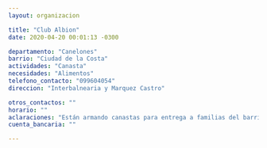 ```yaml
---
layout: organizacion

title: "Club Albion"
date: 2020-04-20 00:01:13 -0300

departamento: "Canelones"
barrio: "Ciudad de la Costa"
actividades: "Canasta"
necesidades: "Alimentos"
telefono_contacto: "099604054"
direccion: "Interbalnearia y Marquez Castro"

otros_contactos: ""
horario: ""
aclaraciones: "Están armando canastas para entrega a familias del barrio"
cuenta_bancaria: ""

---
```

